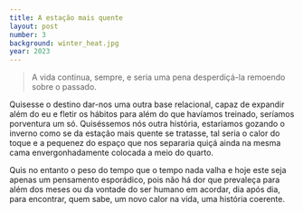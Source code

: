 ```yaml
---
title: A estação mais quente
layout: post
number: 3
background: winter_heat.jpg
year: 2023
---
```


> A vida continua, sempre, e seria uma pena desperdiçá-la remoendo sobre o passado.

Quisesse o destino dar-nos uma outra base relacional, capaz de expandir além do eu e fletir os hábitos para além do que havíamos treinado, seríamos porventura um só. Quiséssemos nós outra história, estaríamos gozando o inverno como se da estação mais quente se tratasse, tal seria o calor do toque e a pequenez do espaço que nos separaria quiçá ainda na mesma cama envergonhadamente colocada a meio do quarto.

Quis no entanto o peso do tempo que o tempo nada valha e hoje este seja apenas um pensamento esporádico, pois não há dor que prevaleça para além dos meses ou da vontade do ser humano em acordar, dia após dia, para encontrar, quem sabe, um novo calor na vida, uma história coerente.